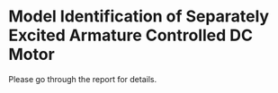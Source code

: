 # Model Identification of Separately Excited Armature Controlled DC Motor
Please go through the report for details.